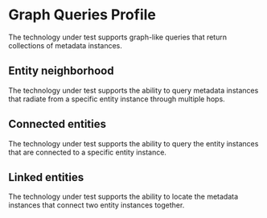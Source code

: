 <!-- SPDX-License-Identifier: CC-BY-4.0 -->
<!-- Copyright Contributors to the Egeria project. -->

# Graph Queries Profile

The technology under test supports graph-like queries that return collections of metadata instances.

## Entity neighborhood

The technology under test supports the ability to query metadata instances that radiate from a specific entity instance through multiple hops.

## Connected entities

The technology under test supports the ability to query the entity instances that are connected to a specific entity instance.

## Linked entities

The technology under test supports the ability to locate the metadata instances that connect two entity instances together.
